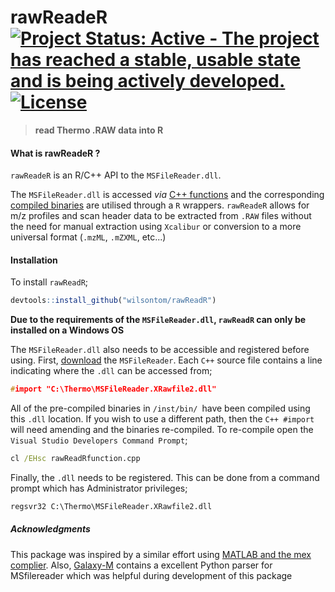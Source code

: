 # rawReadeR [![Project Status: Active - The project has reached a stable, usable state and is being actively developed.](http://www.repostatus.org/badges/latest/active.svg)](http://www.repostatus.org/#active) [![License](https://img.shields.io/badge/license-GNU%20General%20Public%20License%20v3.0-blue.svg "GNU GPL v3.0")](https://raw.githubusercontent.com/wilsontom/rawReadeR/blob/master/LICENSE)

 > __read Thermo .RAW data into R__

#### What is rawReadeR ?

`rawReadeR` is an R/C++ API to the `MSFileReader.dll`.  

The `MSFileReader.dll` is accessed _via_ [C++ functions](https://github.com/wilsontom/rawReadeR/tree/master/inst/src) and the corresponding [compiled binaries]( https://github.com/wilsontom/rawReadeR/tree/master/inst/bin) are utilised through a `R` wrappers.  `rawReadeR` allows for m/z profiles and scan header data to be extracted from `.RAW` files without the need for manual extraction using `Xcalibur` or conversion to a more universal format (`.mzML`, `.mZXML`, etc...)

#### Installation

To install `rawReadR`;
```R
devtools::install_github("wilsontom/rawReadR")
```
__Due to the requirements of the `MSFileReader.dll`, `rawReadR` can only be installed on a Windows OS__

The `MSFileReader.dll` also needs to be accessible and registered before using. First, [download](https://thermo.flexnetoperations.com/control/thmo/login?nextURL=%2Fcontrol%2Fthmo%2Fdownload%3Felement%3D6306677) the `MSFileReader`. Each `C++` source file contains a line indicating where the `.dll` can be accessed from;

```cpp
#import "C:\Thermo\MSFileReader.XRawfile2.dll"
```
All of the pre-compiled binaries in `/inst/bin/ `have been compiled using this `.dll` location.  If you wish to use a different path, then the `C++ #import` will need amending and the binaries re-compiled. To re-compile open the `Visual Studio Developers Command Prompt`;

```bat
cl /EHsc rawReadRfunction.cpp
```
Finally, the `.dll` needs to be registered. This can be done from a command prompt which has Administrator privileges;

```bat
regsvr32 C:\Thermo\MSFileReader.XRawfile2.dll
```


##### Acknowledgments

This package was inspired by a similar effort using [MATLAB and the mex complier](https://github.com/jgoldford/msfilereader-matlab-api). Also, [Galaxy-M](https://github.com/Viant-Metabolomics/Galaxy-M) contains a excellent Python parser for MSfilereader which was helpful during development of this package
